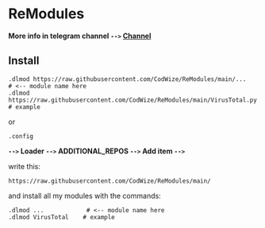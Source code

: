 # ReModules


**More info in telegram channel ```-->``` [Channel](https://t.me/hikka_mods)**
 
## Install
 
```
.dlmod https://raw.githubusercontent.com/CodWize/ReModules/main/...               # <-- module name here
.dlmod https://raw.githubusercontent.com/CodWize/ReModules/main/VirusTotal.py    # example
```
 
or
 
```
.config
```
 
**```-->``` Loader ```-->``` ADDITIONAL_REPOS ```-->``` Add item ```-->```**
 
write this:
 
```
https://raw.githubusercontent.com/CodWize/ReModules/main/
```
 
and install all my modules with the commands:
 
```
.dlmod ...            # <-- module name here
.dlmod VirusTotal    # example
 ```
